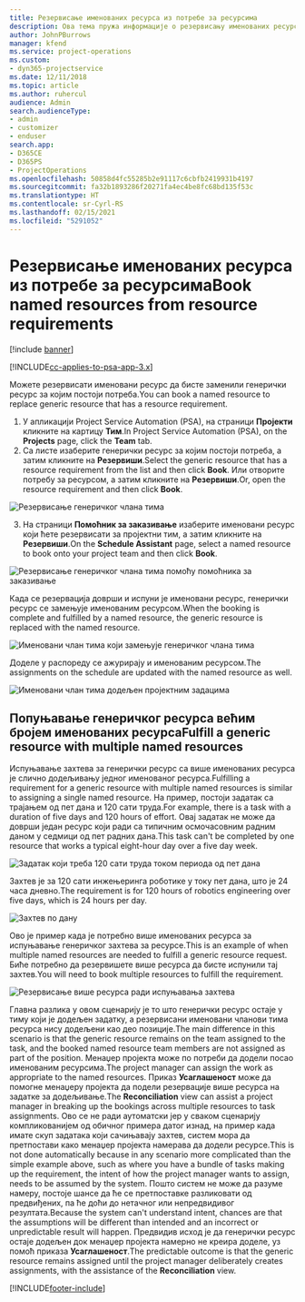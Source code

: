 ```yaml
---
title: Резервисање именованих ресурса из потребе за ресурсима
description: Ова тема пружа информације о резервисању именованих ресурса у складу са потребама за генеричким ресурсима.
author: JohnPBurrows
manager: kfend
ms.service: project-operations
ms.custom:
- dyn365-projectservice
ms.date: 12/11/2018
ms.topic: article
ms.author: ruhercul
audience: Admin
search.audienceType:
- admin
- customizer
- enduser
search.app:
- D365CE
- D365PS
- ProjectOperations
ms.openlocfilehash: 50858d4fc55285b2e91117c6cbfb2419931b4197
ms.sourcegitcommit: fa32b1893286f20271fa4ec4be8fc68bd135f53c
ms.translationtype: HT
ms.contentlocale: sr-Cyrl-RS
ms.lasthandoff: 02/15/2021
ms.locfileid: "5291052"
---
```

# <a name="book-named-resources-from-resource-requirements"></a><span data-ttu-id="009a3-103">Резервисање именованих ресурса из потребе за ресурсима</span><span class="sxs-lookup"><span data-stu-id="009a3-103">Book named resources from resource requirements</span></span>

[!include [banner](../includes/psa-now-project-operations.md)]

[!INCLUDE[cc-applies-to-psa-app-3.x](../includes/cc-applies-to-psa-app-3x.md)]

<span data-ttu-id="009a3-104">Можете резервисати именовани ресурс да бисте заменили генерички ресурс за којим постоји потреба.</span><span class="sxs-lookup"><span data-stu-id="009a3-104">You can book a named resource to replace generic resource that has a resource requirement.</span></span>

1. <span data-ttu-id="009a3-105">У апликацији Project Service Automation (PSA), на страници **Пројекти** кликните на картицу **Тим**.</span><span class="sxs-lookup"><span data-stu-id="009a3-105">In Project Service Automation (PSA), on the **Projects** page, click the **Team** tab.</span></span>
2. <span data-ttu-id="009a3-106">Са листе изаберите генерички ресурс за којим постоји потреба, а затим кликните на **Резервиши**.</span><span class="sxs-lookup"><span data-stu-id="009a3-106">Select the generic resource that has a resource requirement from the list and then click **Book**.</span></span> <span data-ttu-id="009a3-107">Или отворите потребу за ресурсом, а затим кликните на **Резервиши**.</span><span class="sxs-lookup"><span data-stu-id="009a3-107">Or, open the resource requirement and then click **Book**.</span></span>


![Резервисање генеричког члана тима](media/RM-how-to-14.png)


3. <span data-ttu-id="009a3-109">На страници **Помоћник за заказивање** изаберите именовани ресурс који ћете резервисати за пројектни тим, а затим кликните на **Резервиши**.</span><span class="sxs-lookup"><span data-stu-id="009a3-109">On the **Schedule Assistant** page, select a named resource to book onto your project team and then click **Book**.</span></span>

![Резервисање генеричког члана тима помоћу помоћника за заказивање](media/RM-how-to-15.png)

<span data-ttu-id="009a3-111">Када се резервација доврши и испуни је именовани ресурс, генерички ресурс се замењује именованим ресурсом.</span><span class="sxs-lookup"><span data-stu-id="009a3-111">When the booking is complete and fulfilled by a named resource, the generic resource is replaced with the named resource.</span></span>

![Именовани члан тима који замењује генеричког члана тима](media/RM-how-to-16.png)

<span data-ttu-id="009a3-113">Доделе у распореду се ажурирају и именованим ресурсом.</span><span class="sxs-lookup"><span data-stu-id="009a3-113">The assignments on the schedule are updated with the named resource as well.</span></span>

![Именовани члан тима додељен пројектним задацима](media/RM-how-to-17.png)

## <a name="fulfill-a-generic-resource-with-multiple-named-resources"></a><span data-ttu-id="009a3-115">Попуњавање генеричког ресурса већим бројем именованих ресурса</span><span class="sxs-lookup"><span data-stu-id="009a3-115">Fulfill a generic resource with multiple named resources</span></span>
<span data-ttu-id="009a3-116">Испуњавање захтева за генерички ресурс са више именованих ресурса је слично додељивању једног именованог ресурса.</span><span class="sxs-lookup"><span data-stu-id="009a3-116">Fulfilling a requirement for a generic resource with multiple named resources is similar to assigning a single named resource.</span></span> <span data-ttu-id="009a3-117">На пример, постоји задатак са трајањем од пет дана и 120 сати труда.</span><span class="sxs-lookup"><span data-stu-id="009a3-117">For example, there is a task with a duration of five days and 120 hours of effort.</span></span> <span data-ttu-id="009a3-118">Овај задатак не може да доврши један ресурс који ради са типичним осмочасовним радним даном у седмици од пет радних дана.</span><span class="sxs-lookup"><span data-stu-id="009a3-118">This task can't be completed by one resource that works a typical eight-hour day over a five day week.</span></span> 

![Задатак који треба 120 сати труда током периода од пет дана](media/RM-how-to-21.png)

<span data-ttu-id="009a3-120">Захтев је за 120 сати инжењеринга роботике у току пет дана, што је 24 часа дневно.</span><span class="sxs-lookup"><span data-stu-id="009a3-120">The requirement is for 120 hours of robotics engineering over five days, which is 24 hours per day.</span></span>

![Захтев по дану](media/RM-how-to-22.png)

<span data-ttu-id="009a3-122">Ово је пример када је потребно више именованих ресурса за испуњавање генеричког захтева за ресурсе.</span><span class="sxs-lookup"><span data-stu-id="009a3-122">This is an example of when multiple named resources are needed to fulfill a generic resource request.</span></span> <span data-ttu-id="009a3-123">Биће потребно да резервишете више ресурса да бисте испунили тај захтев.</span><span class="sxs-lookup"><span data-stu-id="009a3-123">You will need to book multiple resources to fulfill the requirement.</span></span>

![Резервисање више ресурса ради испуњавања захтева](media/RM-how-to-23.png)

<span data-ttu-id="009a3-125">Главна разлика у овом сценарију је то што генерички ресурс остаје у тиму који је додељен задатку, а резервисани именовани чланови тима ресурса нису додељени као део позиције.</span><span class="sxs-lookup"><span data-stu-id="009a3-125">The main difference in this scenario is that the generic resource remains on the team assigned to the task, and the booked named resource team members are not assigned as part of the position.</span></span> <span data-ttu-id="009a3-126">Менаџер пројекта може по потреби да додели посао именованим ресурсима.</span><span class="sxs-lookup"><span data-stu-id="009a3-126">The project manager can assign the work as appropriate to the named resources.</span></span> <span data-ttu-id="009a3-127">Приказ **Усаглашеност** може да помогне менаџеру пројекта да подели резервације више ресурса на задатке за додељивање.</span><span class="sxs-lookup"><span data-stu-id="009a3-127">The **Reconciliation** view can assist a project manager in breaking up the bookings across multiple resources to task assignments.</span></span> <span data-ttu-id="009a3-128">Ово се не ради аутоматски јер у сваком сценарију компликованијем од обичног примера датог изнад, на пример када имате скуп задатака који сачињавају захтев, систем мора да претпостави како менаџер пројекта намерава да додели ресурсе.</span><span class="sxs-lookup"><span data-stu-id="009a3-128">This is not done automatically because in any scenario more complicated than the simple example above, such as where you have a bundle of tasks making up the requirement, the intent of how the project manager wants to assign, needs to be assumed by the system.</span></span> <span data-ttu-id="009a3-129">Пошто систем не може да разуме намеру, постоје шансе да ће се претпоставке разликовати од предвиђених, па ће доћи до нетачног или непредвидивог резултата.</span><span class="sxs-lookup"><span data-stu-id="009a3-129">Because the system can't understand intent, chances are that the assumptions will be different than intended and an incorrect or unpredictable result will happen.</span></span> <span data-ttu-id="009a3-130">Предвидив исход је да генерички ресурс остаје додељен док менаџер пројекта намерно не креира доделе, уз помоћ приказа **Усаглашеност**.</span><span class="sxs-lookup"><span data-stu-id="009a3-130">The predictable outcome is that the generic resource remains assigned until the project manager deliberately creates assignments, with the assistance of the **Reconciliation** view.</span></span>




[!INCLUDE[footer-include](../includes/footer-banner.md)]